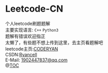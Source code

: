 # Leetcode-CN
个人leetcode刷题题解  
主要实现语言: `C++` `Python3`  
题解有错误欢迎指正  
太懒了，有些题不想上传到这里，去主页看题解吧  
leetcode主页:[CODERYAN](https://leetcode-cn.com/u/roycec/)  
CSDN:[Ryancell](https://blog.csdn.net/weixin_51966728?spm=1001.2014.3001.5343)  
E-Mail: 1902447837@qq.com  
@[TOC](sdf)
